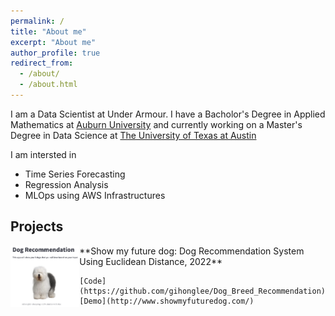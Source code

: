 ```yaml
---
permalink: /
title: "About me"
excerpt: "About me"
author_profile: true
redirect_from:
  - /about/
  - /about.html
---
```


I am a Data Scientist at Under Armour. I have a Bacholor's Degree in Applied Mathematics at [Auburn University](https://www.auburn.edu/) and currently working on a Master's Degree in Data Science at [The University of Texas at Austin](https://www.utexas.edu/)

I am intersted in

- Time Series Forecasting
- Regression Analysis
- MLOps using AWS Infrastructures

## Projects

<!-- ![Alt text](images/showmyfuturedog.png "img") -->

<div style="display: flex;">
  <div style="flex: 1;">
    <img src="images/showmyfuturedog.png" alt="Image" style="width: 200px; height: auto;">
  </div>
  <div style="flex: 1;">
    **Show my future dog: Dog Recommendation System Using Euclidean Distance, 2022**
    
    [Code](https://github.com/gihonglee/Dog_Breed_Recommendation) [Demo](http://www.showmyfuturedog.com/)
  </div>
</div>
